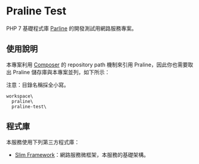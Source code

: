 Praline Test
============

PHP 7 基礎程式庫 [Parline](https://github/slimek/Praline) 的開發測試用網路服務專案。

使用說明
--------

本專案利用 [Composer](https://getcomposer.org/) 的 repository path 機制來引用 Praline，因此你也需要取出 Praline 儲存庫與本專案並列，如下所示：

注意：目錄名稱採全小寫。

```
workspace\
  praline\
  praline-test\
```  

程式庫
------

本服務使用下列第三方程式庫：

* [Slim Framework](https://www.slimframework.com/)：網路服務微框架，本服務的基礎架構。
